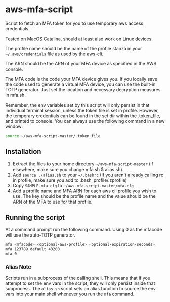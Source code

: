 # aws-mfa-script
Script to fetch an MFA token for you to use temporary aws access credentials.

Tested on MacOS Catalina, should at least also work on Linux devices.

The profile name should be the name of the profile stanza in your
`~/.aws/credentials` file as used by the aws-cli.

The ARN should be the ARN of your MFA device as specified in the AWS console.

The MFA code is the code your MFA device gives you.
If you locally save the code used to generate a virtual MFA device, you can use the built-in TOTP generator. Just set the location and necessary decryption measures in mfa.sh.

Remember, the env variables set by this script will only persist in that individual terminal session, unless the token file is set in profile.
However, the temporary credentials can be found in the set dir within the .token_file, and printed to console. You can always use the following command in a new window:
```bash
source ~/aws-mfa-script-master/.token_file
```

## Installation

 1. Extract the files to your home directory `~/aws-mfa-script-master` (if elsewhere, make sure you change mfa.sh & alias.sh).
 2. Add `source ./alias.sh` to your `~/.bashrc` (If you aren't already calling rc in profile, make sure you add to .bash_profile/.zprofile)
 3. Copy `SAMPLE-mfa.cfg` to `~/aws-mfa-script-master/mfa.cfg`
 4. Add a profile name and MFA ARN for each aws cli profile you wish to use. The key should be the profile name and the value should be the ARN of the MFA to use for that profile.

## Running the script

At a command prompt run the following command. Using 0 as the mfacode will use the auto-TOTP generator.

```bash
mfa <mfacode> <optional-aws-profile> <optional-expiration-seconds>
mfa 123789 default 43200
mfa 0
```

### Alias Note

Scripts run in a subprocess of the calling shell.  This means that
if you attempt to set the env vars in the script, they will only persist
inside that subprocess.  The `alias.sh` script sets an alias function to source the env vars into your main shell whenever you
run the `mfa` command.
